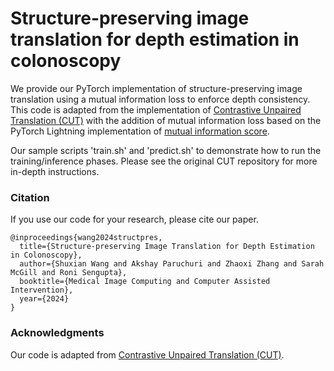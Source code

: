 # Structure-preserving image translation for depth estimation in colonoscopy
We provide our PyTorch implementation of structure-preserving image translation using a mutual information loss to enforce depth consistency. This code is adapted from the implementation of [Contrastive Unpaired Translation (CUT)](https://github.com/taesungp/contrastive-unpaired-translation) with the addition of mutual information loss based on the PyTorch Lightning implementation of [mutual information score](https://lightning.ai/docs/torchmetrics/stable/clustering/mutual_info_score.html). 

Our sample scripts 'train.sh' and 'predict.sh' to demonstrate how to run the training/inference phases. Please see the original CUT repository for more in-depth instructions.

### Citation
If you use our code for your research, please cite our paper.
```
@inproceedings{wang2024structpres,
  title={Structure-preserving Image Translation for Depth Estimation in Colonoscopy},
  author={Shuxian Wang and Akshay Paruchuri and Zhaoxi Zhang and Sarah McGill and Roni Sengupta},
  booktitle={Medical Image Computing and Computer Assisted Intervention},
  year={2024}
}
```

### Acknowledgments
Our code is adapted from [Contrastive Unpaired Translation (CUT)](https://github.com/taesungp/contrastive-unpaired-translation).

